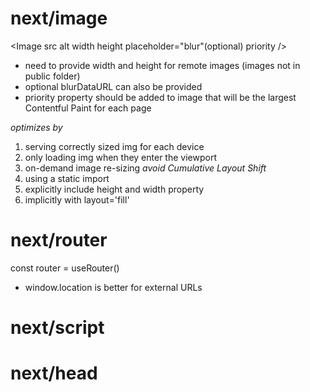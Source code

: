 # next/image
<Image src alt width height placeholder="blur"(optional) priority />
- need to provide width and height for remote images (images not in public folder)
- optional blurDataURL can also be provided
- priority property should be added to image that will be the largest Contentful Paint for each page

*optimizes by*
1. serving correctly sized img for each device
2. only loading img when they enter the viewport
3. on-demand image re-sizing
*avoid Cumulative Layout Shift*
1. using a static import
2. explicitly include height and width property
3. implicitly with layout='fill' 

# next/router
const router = useRouter()
- window.location is better for external URLs

# next/script

# next/head
